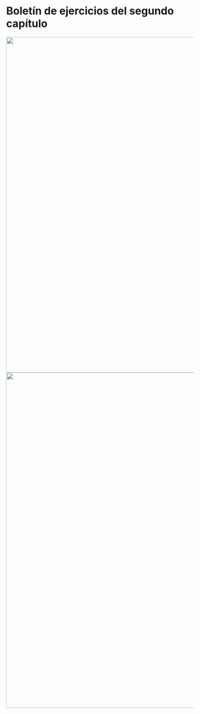 # Boletín de ejercicios del segundo capítulo

<img src="../../images/2.4.Boletin_1.png" width="900"/>

<img src="../../images/2.4.Boletin_2.png" width="900"/>
